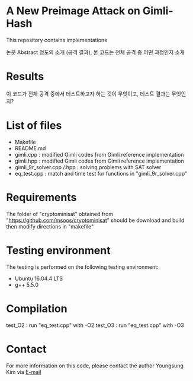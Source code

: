 # A New Preimage Attack on Gimli-Hash

This repository contains implementations

논문 Abstract 정도의 소개 (공격 결과), 본 코드는 전체 공격 중 어떤 과정인지 소개

# Results

이 코드가 전체 공격 중에서 테스트하고자 하는 것이 무엇이고, 테스트 결과는 무엇인지?

# List of files
- Makefile
- README.md
- gimli.cpp : modified Gimli codes from Gimli reference implementation
- gimli.hpp : modified Gimli codes from Gimli reference implementation
- gimli_9r_solver.cpp /.hpp : solving problems with SAT solver
- eq_test.cpp : match and time test for functions in "gimli_9r_solver.cpp"

# Requirements

The folder of "cryptominisat" obtained from "https://github.com/msoos/cryptominisat" should be download and build then modify directions in "makefile"

# Testing environment

The testing is performed on the following testing environment:

- Ubuntu 16.04.4 LTS
- g++ 5.5.0

# Compilation

test_O2 : run "eq_test.cpp" with -O2
test_O3 : run "eq_test.cpp" with -O3 

# Contact

For more information on this code, please contact the author Youngsung Kim via [E-mail](yslee.CIST@gmail.com)

